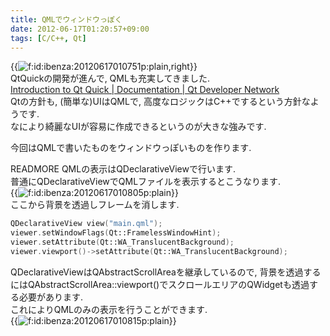 ```yaml
---
title: QMLでウィンドウっぽく
date: 2012-06-17T01:20:57+09:00
tags: [C/C++, Qt]
---
```


{{<img src="/2012/06/17/012057/20120617010751.png" alt="f:id:ibenza:20120617010751p:plain,right">}}  
QtQuickの開発が進んで, QMLも充実してきました\.  
[Introduction to Qt Quick | Documentation | Qt Developer Network](http://qt-project.org/doc/qt-4.8/qml-intro.html)  
Qtの方針も, \(簡単な\)UIはQMLで, 高度なロジックはC\+\+でするという方針なようです\.  
なにより綺麗なUIが容易に作成できるというのが大きな強みです\.

今回はQMLで書いたものをウィンドウっぽいものを作ります\.

READMORE
QMLの表示はQDeclarativeViewで行います\.  
普通にQDeclarativeViewでQMLファイルを表示するとこうなります\.  
{{<img src="/2012/06/17/012057/20120617010805.png" alt="f:id:ibenza:20120617010805p:plain">}}  
ここから背景を透過しフレームを消します\.

```cpp
QDeclarativeView view("main.qml");
viewer.setWindowFlags(Qt::FramelessWindowHint);
viewer.setAttribute(Qt::WA_TranslucentBackground);
viewer.viewport()->setAttribute(Qt::WA_TranslucentBackground);
```

QDeclarativeViewはQAbstractScrollAreaを継承しているので, 背景を透過するにはQAbstractScrollArea::viewport\(\)でスクロールエリアのQWidgetも透過する必要があります\.  
これによりQMLのみの表示を行うことができます\.  
{{<img src="/2012/06/17/012057/20120617010815.png" alt="f:id:ibenza:20120617010815p:plain">}}

